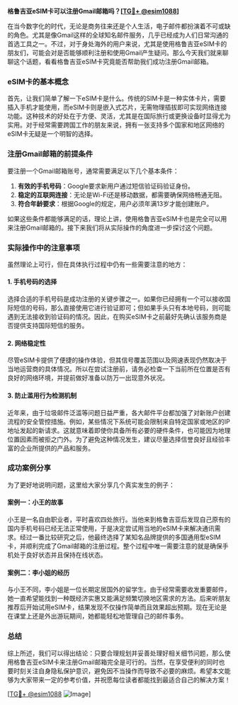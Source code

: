 **格鲁吉亚eSIM卡可以注册Gmail邮箱吗？[[TG💪+ @esim1088](https://t.me/s/esim1088)]**

在当今数字化的时代，无论是商务往来还是个人生活，电子邮件都扮演着不可或缺的角色。尤其是像Gmail这样的全球知名邮件服务，几乎已经成为人们日常沟通的首选工具之一。不过，对于身处海外的用户来说，尤其是使用格鲁吉亚eSIM卡的朋友们，可能会对是否能够顺利注册和使用Gmail产生疑问。那么今天我们就来聊聊这个话题，看看格鲁吉亚eSIM卡究竟能否帮助我们成功注册Gmail邮箱。

### eSIM卡的基本概念

首先，让我们简单了解一下eSIM卡是什么。传统的SIM卡是一种实体卡片，需要插入手机才能使用，而eSIM卡则是嵌入式芯片，无需物理插拔即可实现网络连接功能。这种技术的好处在于方便、灵活，尤其是在国际旅行或更换设备时显得尤为实用。对于经常需要跨国工作的朋友来说，拥有一张支持多个国家和地区网络的eSIM卡无疑是一个明智的选择。

### 注册Gmail邮箱的前提条件

要注册一个Gmail邮箱账号，通常需要满足以下几个基本条件：
1. **有效的手机号码**：Google要求新用户通过短信验证码验证身份。
2. **稳定的互联网连接**：无论是Wi-Fi还是移动数据，都需要确保网络畅通无阻。
3. **符合年龄要求**：根据Google的规定，用户必须年满13岁才能创建账户。

如果这些条件都能够满足的话，理论上讲，使用格鲁吉亚eSIM卡也是完全可以用来注册Gmail邮箱的。接下来我们将从实际操作的角度进一步探讨这个问题。

### 实际操作中的注意事项

虽然理论上可行，但在具体执行过程中仍有一些需要注意的地方：

#### 1. 手机号码的选择
选择合适的手机号码是成功注册的关键步骤之一。如果你已经拥有一个可以接收国际短信的号码，那么直接使用它进行验证即可；但如果手头只有本地号码，则可能遇到无法接收到验证码的情况。因此，在购买eSIM卡之前最好先确认该服务商是否提供支持国际短信的服务。

#### 2. 网络稳定性
尽管eSIM卡提供了便捷的操作体验，但其信号覆盖范围以及网速表现仍然取决于当地运营商的具体情况。所以在尝试注册前，请务必检查一下当前所在位置是否有良好的网络环境，并提前做好准备以防万一出现意外状况。

#### 3. 防止滥用行为检测机制
近年来，由于垃圾邮件泛滥等问题日益严重，各大邮件平台都加强了对新账户创建流程的安全管控措施。例如，某些情况下系统可能会限制来自特定国家或地区的IP地址发起的新请求。这就意味着即使你具备所有必要的硬件条件，也可能因为地理位置因素而被拒之门外。为了避免这种情况发生，建议尽量选择信誉良好且经验丰富的企业所提供的产品和服务。

### 成功案例分享

为了更好地说明问题，这里给大家分享几个真实发生的例子：

#### 案例一：小王的故事
小王是一名自由职业者，平时喜欢四处旅行。当他来到格鲁吉亚后发现自己原有的国内手机号码已经无法正常使用，于是决定尝试用当地的eSIM卡来解决通讯需求。经过一番比较研究之后，他最终选择了某知名品牌提供的多国通用型eSIM卡，并顺利完成了Gmail邮箱的注册过程。整个过程中唯一需要注意的就是确保手机处于良好状态并且保持在线状态。

#### 案例二：李小姐的经历
与小王不同，李小姐是一位长期定居国外的留学生。由于经常需要收发重要邮件，她一直希望能找到一种既经济实惠又能满足频繁切换地区需求的方法。后来听朋友推荐后开始试用eSIM卡，结果发现不仅操作简单而且效果超出预期。现在无论是在课堂上还是外出游玩期间，她都能轻松地管理自己的邮件事务。

### 总结

综上所述，我们可以得出结论：只要合理规划并妥善处理好相关细节问题，那么使用格鲁吉亚eSIM卡来注册Gmail邮箱完全是可行的。当然，在享受便利的同时也要时刻关注自身隐私保护意识，避免因不当操作而导致不必要的麻烦。希望本文能够为大家带来一定的参考价值，并祝愿每位读者都能找到最适合自己的解决方案！

[[TG💪+ @esim1088](https://t.me/s/esim1088) ![Image](https://i.postimg.cc/4NQfJmqS/Snipaste-2025-05-13-00-14-12.png)]